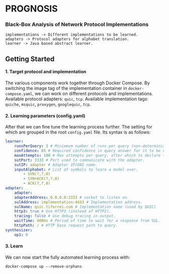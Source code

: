 # PROGNOSIS
### Black-Box Analysis of Network Protocol Implementations

```
implementations -> Different implementations to be learned.
adapters -> Protocol adapters for alphabet translation.
learner -> Java based abstract learner.
```

## Getting Started

#### 1. Target protocol and implementation
The various components work together through Docker Compose. By switching the image tag of the implementation container in `docker-compose.yaml`, we can work on different protocols and implementations.
Available protocol adapters: `quic`, `tcp`.
Available implementation tags: `quiche`, `msquic`, `proxygen`, `googlequic`, `tcp`.

#### 2. Learning parameters (config.yaml)
After that we can fine tune the learning process further. The setting for which are grouped in the root `config.yaml` file. Its syntax is as follows:
```yaml
learner:
    runsPerQuery: 3 # Minimmum number of runs per query (non-determinism detection).
    confidence: 85 # Required confidence in query answer for it to be used.
    maxAttempts: 100 # Max attempts per query, after which to declare the system non-det. and terminate.
    sutPort: 3333 # Port used to communicate with the adapter.
    sutIP: adapter # Adapter IP/DNS name.
    inputAlphabet: # List of symbols to learn a model over.
        - SYN(?,?,0)
        - SYN+ACK(?,?,0)
        - ACK(?,?,0)
adapter:
    adapter:
    adapterAddress: 0.0.0.0:3333 # socket to listen on.
    sulAddress: implementation:4433 # Implementation address.
    sulName: quic.tiferrei.com # Implementation name (used by QUIC)
    http3: true # Use HTTP3 (instead of HTTP2).
    tracing: false # Use debug tracing in output.
    waitTime: 400ms # Period of time to wait for a response from SUL.
    httpPath: / # HTTP base request path to query.
synthesizer:
    op1: 0
```

#### 3. Learn
We can now start the fully automated learning process with:
```
docker-compose up --remove-orphans
```

